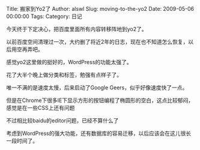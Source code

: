 Title: 搬家到Yo2了
Author: alswl
Slug: moving-to-the-yo2
Date: 2009-05-06 00:00:00
Tags: 
Category: 日记

今天终于下定决心，把百度里面所有内容转移阵地到yo2了。

以前百度空间清理过一次，大约删了将近2年的日志，现在也不知道怎么恢复，以后用空再弄吧。

感觉yo2这里做的挺好的，WordPress的功能太强了。

花了大半个晚上做分类和标签，勉强有点样子了。

唯一不满的是速度太慢，后来启动了Google Geers，似乎好像速度快了一点。

但是在Chrome下很多IE下显示方形的按钮编程了椭圆形的空白，这点比较郁闷，感觉是在一些CSS上还有问题

不过相比较baidu的editor问题，已经不算什么了

考虑到WordPress的强大功能，还有数据库的容易迁移，以后应该会在这儿很长一段时间了。

